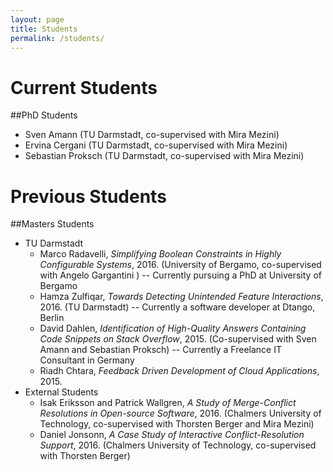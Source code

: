 ```yaml
---
layout: page
title: Students
permalink: /students/
---
```


# Current Students

##PhD Students
* Sven Amann (TU Darmstadt, co-supervised with Mira Mezini)
* Ervina Cergani (TU Darmstadt, co-supervised with Mira Mezini)
* Sebastian Proksch (TU Darmstadt, co-supervised with Mira Mezini)

# Previous Students

##Masters Students
* TU Darmstadt 
	* Marco Radavelli, <i>Simplifying Boolean Constraints in Highly Configurable Systems</i>, 2016. (University of Bergamo, co-supervised with Angelo Gargantini ) -- Currently pursuing a PhD at University of Bergamo
	* Hamza Zulfiqar, <i>Towards Detecting Unintended Feature Interactions</i>, 2016. (TU Darmstadt) -- Currently a software developer at Dtango, Berlin
	* David Dahlen, <i>Identification of High-Quality Answers Containing Code Snippets on Stack Overflow</i>, 2015. (Co-supervised with Sven Amann and Sebastian Proksch) -- Currently a Freelance IT Consultant in Germany
	* Riadh Chtara, <i>Feedback Driven Development of Cloud Applications</i>, 2015.
* External Students
	* Isak Eriksson and Patrick Wallgren, <i>A Study of Merge-Conflict Resolutions in Open-source Software</i>, 2016. (Chalmers University of Technology, co-supervised with Thorsten Berger and Mira Mezini)
	* Daniel Jonsonn, <i>A Case Study of Interactive Conflict-Resolution Support</i>, 2016. (Chalmers University of Technology, co-supervised with Thorsten Berger)


